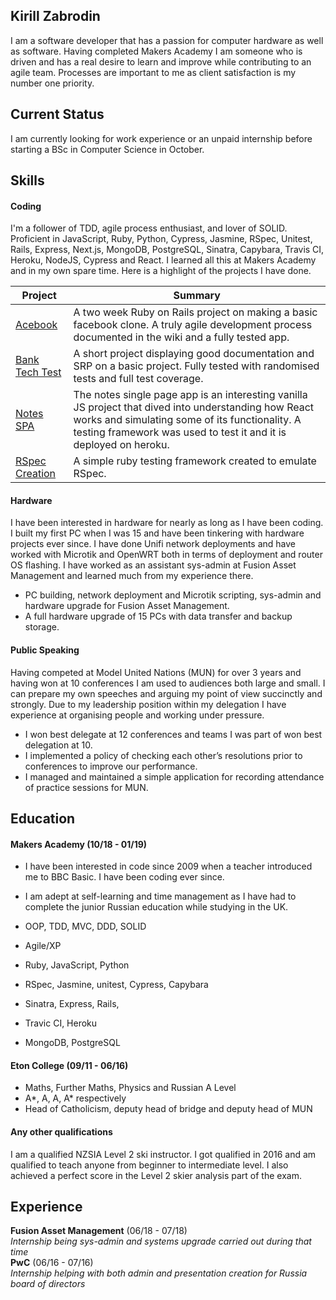 ## Kirill Zabrodin

I am a software developer that has a passion for computer hardware as well as software. Having completed Makers Academy I am someone who is driven and has a real desire to learn and improve while contributing to an agile team. Processes are important to me as client satisfaction is my number one priority.

## Current Status

I am currently looking for work experience or an unpaid internship before starting a BSc in Computer Science in October.

## Skills

#### Coding

I'm a follower of TDD, agile process enthusiast, and lover of SOLID. Proficient in JavaScript, Ruby, Python, Cypress, Jasmine, RSpec, Unitest, Rails, Express, Next.js, MongoDB, PostgreSQL, Sinatra, Capybara, Travis CI, Heroku, NodeJS, Cypress and React. I learned all this at Makers Academy and in my own spare time. Here is a highlight of the projects I have done.

| Project       | Summary       |
| ------------- | ------------- |
| [Acebook](https://github.com/tomasdoh/acebook-floppy-disk)  | A two week Ruby on Rails project on making a basic facebook clone. A truly agile development process documented in the wiki and a fully tested app.  |
| [Bank Tech Test](https://github.com/kirillzabrodin/bank_tech_test)  | A short project displaying good documentation and SRP on a basic project. Fully tested with randomised tests and full test coverage.  |
|[Notes SPA](https://github.com/kirillzabrodin/notes-SPA)|The notes single page app is an interesting vanilla JS project that dived into understanding how React works and simulating some of its functionality. A testing framework was used to test it and it is deployed on heroku.|
|[RSpec Creation](https://github.com/kirillzabrodin/rspec-creation)| A simple ruby testing framework created to emulate RSpec. |


#### Hardware

I have been interested in hardware for nearly as long as I have been coding. I built my first PC when I was 15 and have been tinkering with hardware projects ever since. I have done Unifi network deployments and have worked with Microtik and OpenWRT both in terms of deployment and router OS flashing. I have worked as an assistant sys-admin at Fusion Asset Management and learned much from my experience there.

- PC building, network deployment and Microtik scripting, sys-admin and hardware upgrade for Fusion Asset Management.
- A full hardware upgrade of 15 PCs with data transfer and backup storage. 

#### Public Speaking

Having competed at Model United Nations (MUN) for over 3 years and having won at 10 conferences I am used to audiences both large and small. I can prepare my own speeches and arguing my point of view succinctly and strongly. Due to my leadership position within my delegation I have experience at organising people and working under pressure.

- I won best delegate at 12 conferences and teams I was part of won best delegation at 10.
- I implemented a policy of checking each other’s resolutions prior to conferences to improve our performance.
- I managed and maintained a simple application for recording attendance of practice sessions for MUN.

## Education

#### Makers Academy (10/18 - 01/19)

- I have been interested in code since 2009 when a teacher introduced me to BBC Basic. I have been coding ever since.
- I am adept at self-learning and time management as I have had to complete the junior Russian education while studying in the UK.

- OOP, TDD, MVC, DDD, SOLID
- Agile/XP
- Ruby, JavaScript, Python
- RSpec, Jasmine, unitest, Cypress, Capybara
- Sinatra, Express, Rails, 
- Travic CI, Heroku
- MongoDB, PostgreSQL

#### Eton College (09/11 - 06/16)

- Maths, Further Maths, Physics and Russian A Level
- A*, A, A, A* respectively
- Head of Catholicism, deputy head of bridge and deputy head of MUN

#### Any other qualifications

I am a qualified NZSIA Level 2 ski instructor. I got qualified in 2016 and am qualified to teach anyone from beginner to intermediate level. I also achieved a perfect score in the Level 2 skier analysis part of the exam.

## Experience

**Fusion Asset Management** (06/18 - 07/18)    
*Internship being sys-admin and systems upgrade carried out during that time*  
**PwC** (06/16 - 07/16)   
*Internship helping with both admin and presentation creation for Russia board of directors*  
